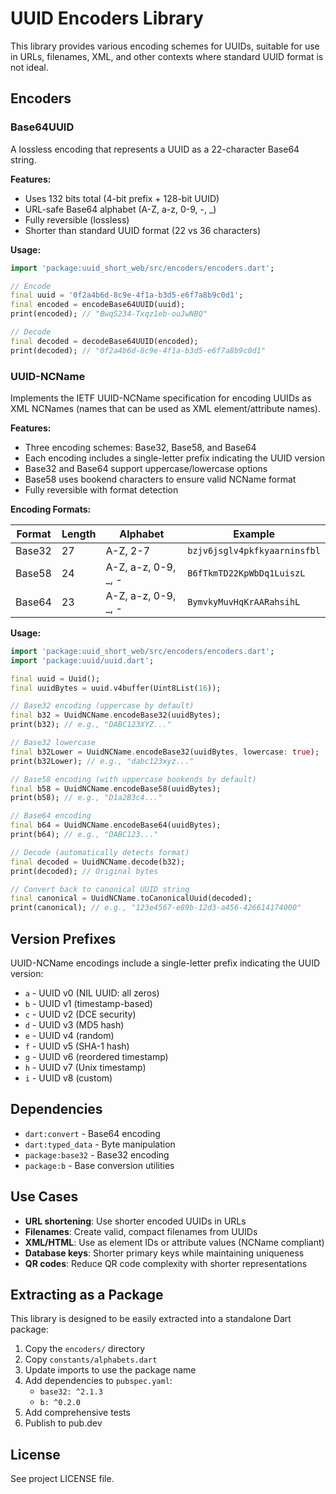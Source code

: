 # UUID Encoders Library

This library provides various encoding schemes for UUIDs, suitable for use in URLs, filenames, XML, and other contexts where standard UUID format is not ideal.

## Encoders

### Base64UUID

A lossless encoding that represents a UUID as a 22-character Base64 string.

**Features:**
- Uses 132 bits total (4-bit prefix + 128-bit UUID)
- URL-safe Base64 alphabet (A-Z, a-z, 0-9, -, _)
- Fully reversible (lossless)
- Shorter than standard UUID format (22 vs 36 characters)

**Usage:**
```dart
import 'package:uuid_short_web/src/encoders/encoders.dart';

// Encode
final uuid = '0f2a4b6d-8c9e-4f1a-b3d5-e6f7a8b9c0d1';
final encoded = encodeBase64UUID(uuid);
print(encoded); // "BwqS234-Txqz1eb-ouJwNBQ"

// Decode
final decoded = decodeBase64UUID(encoded);
print(decoded); // "0f2a4b6d-8c9e-4f1a-b3d5-e6f7a8b9c0d1"
```

### UUID-NCName

Implements the IETF UUID-NCName specification for encoding UUIDs as XML NCNames (names that can be used as XML element/attribute names).

**Features:**
- Three encoding schemes: Base32, Base58, and Base64
- Each encoding includes a single-letter prefix indicating the UUID version
- Base32 and Base64 support uppercase/lowercase options
- Base58 uses bookend characters to ensure valid NCName format
- Fully reversible with format detection

**Encoding Formats:**

| Format  | Length | Alphabet | Example |
|---------|--------|----------|---------|
| Base32  | 27     | A-Z, 2-7 | `bzjv6jsglv4pkfkyaarninsfbl` |
| Base58  | 24     | A-Z, a-z, 0-9, _, - | `B6fTkmTD22KpWbDq1LuiszL` |
| Base64  | 23     | A-Z, a-z, 0-9, _, - | `BymvkyMuvHqKrAARahsihL` |

**Usage:**
```dart
import 'package:uuid_short_web/src/encoders/encoders.dart';
import 'package:uuid/uuid.dart';

final uuid = Uuid();
final uuidBytes = uuid.v4buffer(Uint8List(16));

// Base32 encoding (uppercase by default)
final b32 = UuidNCName.encodeBase32(uuidBytes);
print(b32); // e.g., "DABC123XYZ..."

// Base32 lowercase
final b32Lower = UuidNCName.encodeBase32(uuidBytes, lowercase: true);
print(b32Lower); // e.g., "dabc123xyz..."

// Base58 encoding (with uppercase bookends by default)
final b58 = UuidNCName.encodeBase58(uuidBytes);
print(b58); // e.g., "D1a2B3c4..."

// Base64 encoding
final b64 = UuidNCName.encodeBase64(uuidBytes);
print(b64); // e.g., "DABC123..."

// Decode (automatically detects format)
final decoded = UuidNCName.decode(b32);
print(decoded); // Original bytes

// Convert back to canonical UUID string
final canonical = UuidNCName.toCanonicalUuid(decoded);
print(canonical); // e.g., "123e4567-e89b-12d3-a456-426614174000"
```

## Version Prefixes

UUID-NCName encodings include a single-letter prefix indicating the UUID version:

- `a` - UUID v0 (NIL UUID: all zeros)
- `b` - UUID v1 (timestamp-based)
- `c` - UUID v2 (DCE security)
- `d` - UUID v3 (MD5 hash)
- `e` - UUID v4 (random)
- `f` - UUID v5 (SHA-1 hash)
- `g` - UUID v6 (reordered timestamp)
- `h` - UUID v7 (Unix timestamp)
- `i` - UUID v8 (custom)

## Dependencies

- `dart:convert` - Base64 encoding
- `dart:typed_data` - Byte manipulation
- `package:base32` - Base32 encoding
- `package:b` - Base conversion utilities

## Use Cases

- **URL shortening**: Use shorter encoded UUIDs in URLs
- **Filenames**: Create valid, compact filenames from UUIDs
- **XML/HTML**: Use as element IDs or attribute values (NCName compliant)
- **Database keys**: Shorter primary keys while maintaining uniqueness
- **QR codes**: Reduce QR code complexity with shorter representations

## Extracting as a Package

This library is designed to be easily extracted into a standalone Dart package:

1. Copy the `encoders/` directory
2. Copy `constants/alphabets.dart`
3. Update imports to use the package name
4. Add dependencies to `pubspec.yaml`:
   - `base32: ^2.1.3`
   - `b: ^0.2.0`
5. Add comprehensive tests
6. Publish to pub.dev

## License

See project LICENSE file.
